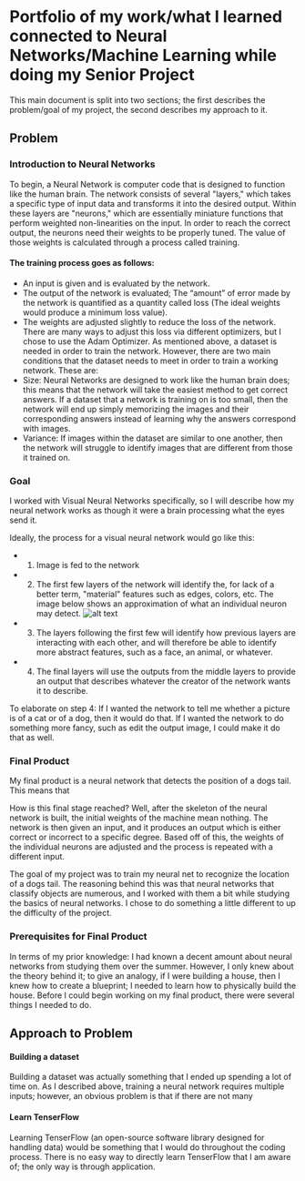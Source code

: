 # Portfolio of my work/what I learned connected to Neural Networks/Machine Learning while doing my Senior Project
This main document is split into two sections; the first describes the problem/goal of my project, the second describes my approach to it.


## Problem
### Introduction to Neural Networks
To begin, a Neural Network is computer code that is designed to function like the human brain. The network consists of several "layers," which takes a specific type of input data and transforms it into the desired output. Within these layers are "neurons," which are essentially miniature functions that perform weighted non-linearities on the input. In order to reach the correct output, the neurons need their weights to be properly tuned. The value of those weights is calculated through a process called training. 
#### The training process goes as follows:
 * An input is given and is evaluated by the network.
 * The output of the network is evaluated; The “amount” of error made by the network is quantified as a quantity called loss (The ideal weights would produce a minimum loss value).
 * The weights are adjusted slightly to reduce the loss of the network. There are many ways to adjust this loss via different optimizers, but I chose to use the Adam Optimizer. 
As mentioned above, a dataset is needed in order to train the network. However, there are two main conditions that the dataset needs to meet in order to train a working network. These are:
 * Size: Neural Networks are designed to work like the human brain does; this means that the network will take the easiest method to get correct answers. If a dataset that a network is training on is too small, then the network will end up simply memorizing the images and their corresponding answers instead of learning why the answers correspond with images.
 * Variance: If images within the dataset are similar to one another, then the network will struggle to identify images that are different from those it trained on.


### Goal
I worked with Visual Neural Networks specifically, so I will describe how my neural network works as though it were a brain processing what the eyes send it.

Ideally, the process for a visual neural network would go like this:
* 1) Image is fed to the network
* 2) The first few layers of the network will identify the, for lack of a better term, "material" features such as edges, colors, etc. The image below shows an approximation of what an individual neuron may detect.
![alt text](http://cs231n.github.io/assets/cnnvis/filt1.jpeg)

* 3) The layers following the first few will identify how previous layers are interacting with each other, and will therefore be able to identify more abstract features, such as a face, an animal, or whatever.
* 4) The final layers will use the outputs from the middle layers to provide an output that describes whatever the creator of the network wants it to describe.

To elaborate on step 4: If I wanted the network to tell me whether a picture is of a cat or of a dog, then it would do that. If I wanted the network to do something more fancy, such as edit the output image, I could make it do that as well.



### Final Product
My final product is a neural network that detects the position of a dogs tail. This means that

How is this final stage reached? Well, after the skeleton of the neural network is built, the initial 
weights of the machine mean nothing. The network is then given an input, and it produces an output which is either correct or incorrect to a specific degree. Based off of this, the weights of the individual neurons are adjusted and the process is repeated with a different input.

The goal of my project was to train my neural net to recognize the location of a dogs tail. The reasoning behind this was that neural networks that classify objects are numerous, and I worked with them a bit while studying the basics of neural networks. I chose to do something a little different to up the difficulty of the project.

### Prerequisites for Final Product
In terms of my prior knowledge: I had known a decent amount about neural networks from studying them over the summer. However, I only knew about the theory behind it; to give an analogy, if I were building a house, then I knew how to create a blueprint; I needed to learn how to physically build the house.
Before I could begin working on my final product, there were several things I needed to do. 

## Approach to Problem

#### Building a dataset
Building a dataset was actually something that I ended up spending a lot of time on. As I described above, training a neural network requires multiple inputs; however, an obvious problem is that if there are not many 
#### Learn TenserFlow
Learning TenserFlow (an open-source software library designed for handling data) would be something that I would do throughout the coding process. There is no easy way to directly learn TenserFlow that I am aware of; the only way is through application.
